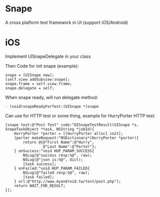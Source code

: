 # Snape
A cross platform test framework in UI  (support iOS/Android)


# iOS
Implement UISnapeDelegate in your class

Then Code for init snape (example):

    snape = [UISnape new];
    [self.view addSubview:snape];
    snape.frame = self.view.frame;
    snape.delegate = self;
    

When snape ready, will run delegate method:

    - (void)snapeReadyForTest:(UISnape *)snape

Can use for HTTP test or some thing, example for HurryPorter HTTP test:

    [snape test:@"Post Test" code:^UISnapeTestResult(UISnape *s, SnapeTaskObject *task, NSString *jobId){
        HurryPorter *porter = [[HurryPorter alloc] init];
        [porter makeRequest:^NSDictionary*(HurryPorter *porter){
            return @{@"First Name":@"Hurry",
                     @"Last Name":@"Porter"};
        } onSuccess:^void HUP_PARAM_SUCCESS{
            NSLog(@"success resp:%@", raw);
            NSLog(@"json is:%@", dict);
            [task success];
        } onFailed:^void HUP_PARAM_FAILED{
            NSLog(@"failed resp:%@", raw);
            [task failed];
        } url:@"http://www.myandroid.tw/test/post.php"];
        return WAIT_FOR_RESULT;
    }];
    


